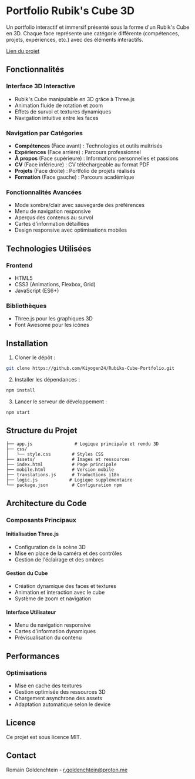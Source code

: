 # Portfolio Rubik's Cube 3D

Un portfolio interactif et immersif présenté sous la forme d'un Rubik's Cube en 3D. Chaque face représente une catégorie différente (compétences, projets, expériences, etc.) avec des éléments interactifs.

[Lien du projet](goldenrom.vercel.app)

## Fonctionnalités

### Interface 3D Interactive

- Rubik's Cube manipulable en 3D grâce à Three.js
- Animation fluide de rotation et zoom
- Effets de survol et textures dynamiques
- Navigation intuitive entre les faces

### Navigation par Catégories

- **Compétences** (Face avant) : Technologies et outils maîtrisés
- **Expériences** (Face arrière) : Parcours professionnel  
- **À propos** (Face supérieure) : Informations personnelles et passions
- **CV** (Face inférieure) : CV téléchargeable au format PDF
- **Projets** (Face droite) : Portfolio de projets réalisés
- **Formation** (Face gauche) : Parcours académique

### Fonctionnalités Avancées  

- Mode sombre/clair avec sauvegarde des préférences
- Menu de navigation responsive
- Aperçus des contenus au survol
- Cartes d'information détaillées
- Design responsive avec optimisations mobiles

## Technologies Utilisées

### Frontend

- HTML5
- CSS3 (Animations, Flexbox, Grid)
- JavaScript (ES6+)

### Bibliothèques

- Three.js pour les graphiques 3D
- Font Awesome pour les icônes

## Installation

1. Cloner le dépôt :

```bash
git clone https://github.com/Kiyogen24/Rubiks-Cube-Portfolio.git
```

2. Installer les dépendances :

```bash
npm install
```

3. Lancer le serveur de développement :

```bash
npm start
```

## Structure du Projet

```plaintext
├── app.js                # Logique principale et rendu 3D
├── css/                  
│   └── style.css        # Styles CSS
├── assets/              # Images et ressources
├── index.html           # Page principale
├── mobile.html          # Version mobile
├── translations.js      # Traductions i18n
├── logic.js            # Logique supplémentaire
└── package.json         # Configuration npm
```

## Architecture du Code

### Composants Principaux

#### Initialisation Three.js

- Configuration de la scène 3D
- Mise en place de la caméra et des contrôles
- Gestion de l'éclairage et des ombres

#### Gestion du Cube

- Création dynamique des faces et textures
- Animation et interaction avec le cube
- Système de zoom et navigation 

#### Interface Utilisateur

- Menu de navigation responsive
- Cartes d'information dynamiques
- Prévisualisation du contenu

## Performances

### Optimisations

- Mise en cache des textures
- Gestion optimisée des ressources 3D
- Chargement asynchrone des assets
- Adaptation automatique selon le device

## Licence

Ce projet est sous licence MIT.

## Contact

Romain Goldenchtein - [r.goldenchtein@proton.me](mailto:r.goldenchtein@proton.me)